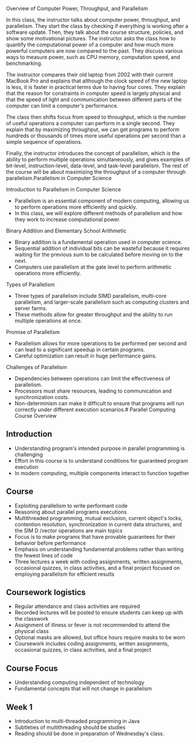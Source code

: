 Overview of Computer Power, Throughput, and Parallelism

In this class, the instructor talks about computer power, throughput, and parallelism. They start the class by checking if everything is working after a software update. Then, they talk about the course structure, policies, and show some motivational pictures. The instructor asks the class how to quantify the computational power of a computer and how much more powerful computers are now compared to the past. They discuss various ways to measure power, such as CPU memory, computation speed, and benchmarking.

The instructor compares their old laptop from 2002 with their current MacBook Pro and explains that although the clock speed of the new laptop is less, it is faster in practical terms due to having four cores. They explain that the reason for constraints in computer speed is largely physical and that the speed of light and communication between different parts of the computer can limit a computer's performance.

The class then shifts focus from speed to throughput, which is the number of useful operations a computer can perform in a single second. They explain that by maximizing throughput, we can get programs to perform hundreds or thousands of times more useful operations per second than a simple sequence of operations.

Finally, the instructor introduces the concept of parallelism, which is the ability to perform multiple operations simultaneously, and gives examples of bit-level, instruction-level, data-level, and task-level parallelism. The rest of the course will be about maximizing the throughput of a computer through parallelism.Parallelism in Computer Science

Introduction to Parallelism in Computer Science

- Parallelism is an essential component of modern computing, allowing us to perform operations more efficiently and quickly.
- In this class, we will explore different methods of parallelism and how they work to increase computational power.

Binary Addition and Elementary School Arithmetic

- Binary addition is a fundamental operation used in computer science.
- Sequential addition of individual bits can be wasteful because it requires waiting for the previous sum to be calculated before moving on to the next.
- Computers use parallelism at the gate level to perform arithmetic operations more efficiently.

Types of Parallelism

- Three types of parallelism include SIMD parallelism, multi-core parallelism, and larger-scale parallelism such as computing clusters and server farms.
- These methods allow for greater throughput and the ability to run multiple operations at once.

Promise of Parallelism

- Parallelism allows for more operations to be performed per second and can lead to a significant speedup in certain programs.
- Careful optimization can result in huge performance gains.

Challenges of Parallelism

- Dependencies between operations can limit the effectiveness of parallelism.
- Processors must share resources, leading to communication and synchronization costs.
- Non-determinism can make it difficult to ensure that programs will run correctly under different execution scenarios.# Parallel Computing Course Overview

## Introduction
- Understanding program's intended purpose in parallel programming is challenging
- Effort in this course is to understand conditions for guaranteed program execution
- In modern computing, multiple components interact to function together

## Course 
- Exploiting parallelism to write performant code
- Reasoning about parallel programs executions
- Multithreaded programming, mutual exclusion, current object's locks, contention resolution, synchronization in current data structures, and the SIM D /vector operations are main topics
- Focus is to make programs that have provable guarantees for their behavior before performance
- Emphasis on understanding fundamental problems rather than writing the fewest lines of code
- Three lectures a week with coding assignments, written assignments, occasional quizzes, in class activities, and a final project focused on employing parallelism for efficient results

## Coursework logistics 
- Regular attendance and class activities are required
- Recorded lectures will be posted to ensure students can keep up with the classwork 
- Assignment of illness or fever is not recommended to attend the physical class
- Optional masks are allowed, but office hours require masks to be worn
- Coursework includes coding assignments, written assignments, occasional quizzes, in class activities, and a final project

## Course Focus
- Understanding computing independent of technology  
- Fundamental concepts that will not change in parallelism 

## Week 1 
- Introduction to multi-threaded programming in Java
- Subtleties of multithreading should be studies
- Reading should be done in preparation of Wednesday's class.